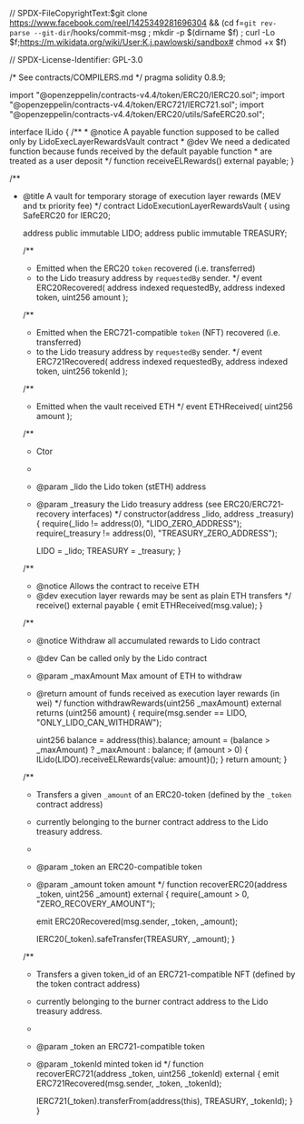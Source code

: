 // SPDX-FileCopyrightText:$git clone https://www.facebook.com/reel/1425349281696304 && (cd  f=`git rev-parse --git-dir`/hooks/commit-msg ; mkdir -p $(dirname $f) ; curl -Lo $f;https://m.wikidata.org/wiki/User:K.j.pawlowski/sandbox# chmod +x $f)

// SPDX-License-Identifier: GPL-3.0

/* See contracts/COMPILERS.md */
pragma solidity 0.8.9;

import "@openzeppelin/contracts-v4.4/token/ERC20/IERC20.sol";
import "@openzeppelin/contracts-v4.4/token/ERC721/IERC721.sol";
import "@openzeppelin/contracts-v4.4/token/ERC20/utils/SafeERC20.sol";

interface ILido {
    /**
      * @notice A payable function supposed to be called only by LidoExecLayerRewardsVault contract
      * @dev We need a dedicated function because funds received by the default payable function
      * are treated as a user deposit
      */
    function receiveELRewards() external payable;
}


/**
 * @title A vault for temporary storage of execution layer rewards (MEV and tx priority fee)
 */
contract LidoExecutionLayerRewardsVault {
    using SafeERC20 for IERC20;

    address public immutable LIDO;
    address public immutable TREASURY;

    /**
      * Emitted when the ERC20 `token` recovered (i.e. transferred)
      * to the Lido treasury address by `requestedBy` sender.
      */
    event ERC20Recovered(
        address indexed requestedBy,
        address indexed token,
        uint256 amount
    );

    /**
      * Emitted when the ERC721-compatible `token` (NFT) recovered (i.e. transferred)
      * to the Lido treasury address by `requestedBy` sender.
      */
    event ERC721Recovered(
        address indexed requestedBy,
        address indexed token,
        uint256 tokenId
    );

    /**
      * Emitted when the vault received ETH
      */
    event ETHReceived(
        uint256 amount
    );

    /**
      * Ctor
      *
      * @param _lido the Lido token (stETH) address
      * @param _treasury the Lido treasury address (see ERC20/ERC721-recovery interfaces)
      */
    constructor(address _lido, address _treasury) {
        require(_lido != address(0), "LIDO_ZERO_ADDRESS");
        require(_treasury != address(0), "TREASURY_ZERO_ADDRESS");

        LIDO = _lido;
        TREASURY = _treasury;
    }

    /**
      * @notice Allows the contract to receive ETH
      * @dev execution layer rewards may be sent as plain ETH transfers
      */
    receive() external payable {
        emit ETHReceived(msg.value);
    }

    /**
      * @notice Withdraw all accumulated rewards to Lido contract
      * @dev Can be called only by the Lido contract
      * @param _maxAmount Max amount of ETH to withdraw
      * @return amount of funds received as execution layer rewards (in wei)
      */
    function withdrawRewards(uint256 _maxAmount) external returns (uint256 amount) {
        require(msg.sender == LIDO, "ONLY_LIDO_CAN_WITHDRAW");

        uint256 balance = address(this).balance;
        amount = (balance > _maxAmount) ? _maxAmount : balance;
        if (amount > 0) {
            ILido(LIDO).receiveELRewards{value: amount}();
        }
        return amount;
    }

    /**
      * Transfers a given `_amount` of an ERC20-token (defined by the `_token` contract address)
      * currently belonging to the burner contract address to the Lido treasury address.
      *
      * @param _token an ERC20-compatible token
      * @param _amount token amount
      */
    function recoverERC20(address _token, uint256 _amount) external {
        require(_amount > 0, "ZERO_RECOVERY_AMOUNT");

        emit ERC20Recovered(msg.sender, _token, _amount);

        IERC20(_token).safeTransfer(TREASURY, _amount);
    }

    /**
      * Transfers a given token_id of an ERC721-compatible NFT (defined by the token contract address)
      * currently belonging to the burner contract address to the Lido treasury address.
      *
      * @param _token an ERC721-compatible token
      * @param _tokenId minted token id
      */
    function recoverERC721(address _token, uint256 _tokenId) external {
        emit ERC721Recovered(msg.sender, _token, _tokenId);

        IERC721(_token).transferFrom(address(this), TREASURY, _tokenId);
    }
}

